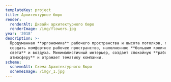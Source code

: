 ```yaml
---
templateKey: project
title: Архитектурное бюро
render:
  renderAlt: Дизайн архитектурного бюро
  renderImage: /img/flowers.jpg
year: '2018'
description: >-
  Продуманная **эргономика** рабочего пространства и высота потолков, позволили
  создать комфортное рабочее пространство, наполненное **большим количеством
  света** и воздуха. Минималистичный интерьер, создает спокойную **рабочую
  атмосферу** и отражает тематику компании.
scheme:
  schemeAlt: Схема Архитектурного Бюро
  schemeImage: /img/_1.jpg
---
```


